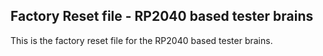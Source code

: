 ## Factory Reset file - RP2040 based tester brains

This is the factory reset file for the RP2040 based tester brains.